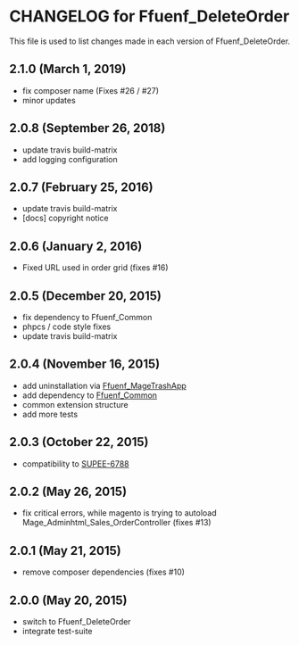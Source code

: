 # CHANGELOG for Ffuenf_DeleteOrder

This file is used to list changes made in each version of Ffuenf_DeleteOrder.

## 2.1.0 (March 1, 2019)

* fix composer name (Fixes #26 / #27)
* minor updates

## 2.0.8 (September 26, 2018)

* update travis build-matrix
* add logging configuration

## 2.0.7 (February 25, 2016)

* update travis build-matrix
* [docs] copyright notice

## 2.0.6 (January 2, 2016)

* Fixed URL used in order grid (fixes #16)

## 2.0.5 (December 20, 2015)

* fix dependency to Ffuenf_Common
* phpcs / code style fixes
* update travis build-matrix

## 2.0.4 (November 16, 2015)

* add uninstallation via [Ffuenf_MageTrashApp](https://github.com/ffuenf/Ffuenf_MageTrashApp)
* add dependency to [Ffuenf_Common](https://github.com/ffuenf/Ffuenf_Common)
* common extension structure
* add more tests

## 2.0.3 (October 22, 2015)

* compatibility to [SUPEE-6788](https://info2.magento.com/rs/318-XBX-392/images/SUPEE-6788-Technical%20Details.pdf?mkt_tok=3RkMMJWWfF9wsRolv6jPZKXonjHpfsX66uskXqOxlMI%2F0ER3fOvrPUfGjI4CSMFjI%2BSLDwEYGJlv6SgFSbHNMbhiwrgOUhM%3D)

## 2.0.2 (May 26, 2015)

* fix critical errors, while magento is trying to autoload Mage_Adminhtml_Sales_OrderController (fixes #13)

## 2.0.1 (May 21, 2015)

* remove composer dependencies (fixes #10)

## 2.0.0 (May 20, 2015)

* switch to Ffuenf_DeleteOrder
* integrate test-suite
